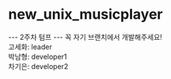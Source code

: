 # new_unix_musicplayer
--- 2주차 텀프 ---
꼭 자기 브랜치에서 개발해주세요! <br />
고세화: leader <br />
박남형: developer1 <br />
차기은: developer2 <br />

